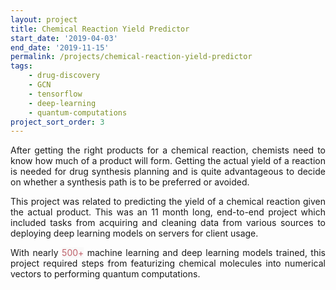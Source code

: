 ```yaml
---
layout: project
title: Chemical Reaction Yield Predictor
start_date: '2019-04-03'
end_date: '2019-11-15'
permalink: /projects/chemical-reaction-yield-predictor
tags: 
    - drug-discovery
    - GCN
    - tensorflow
    - deep-learning
    - quantum-computations
project_sort_order: 3
---
```


<p style="text-align: justify">After getting the right products for a chemical reaction, chemists need to know how much of a product will form. Getting the actual yield of a reaction is needed for drug synthesis planning and is quite advantageous to decide on whether a synthesis path is to be preferred or avoided.</p>

<p style="text-align: justify">This project was related to predicting the yield of a chemical reaction given the actual product. This was an 11 month long, end-to-end project which included tasks from acquiring and cleaning data from various sources to deploying deep learning models on servers for client usage.</p>

<p style="text-align: justify">With nearly <span style="color: #bf616a; background-color: #f9f9f9">500+</span> machine learning and deep learning models trained, this project required steps from featurizing chemical molecules into numerical vectors to performing quantum computations.</p>
